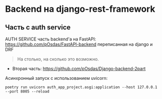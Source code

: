 # Backend на django-rest-framework
## Часть с auth service
AUTH SERVICE часть backend'a на FastAPI: https://github.com/pOsdas/FastAPI-backend переписанная на django и DRF
> На столько, на сколько это возможно.

- Вторая часть: https://github.com/pOsdas/Django-backend-2part

Асинхронный запуск с использованием uvicorn:
```shell
poetry run uvicorn auth_app_project.asgi:application --host 127.0.0.1 --port 8005 --reload
```

